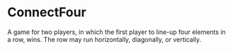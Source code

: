 # ConnectFour

A game for two players, in which the first player to line-up four elements in a row, wins. The row may run horizontally, diagonally, or vertically.
